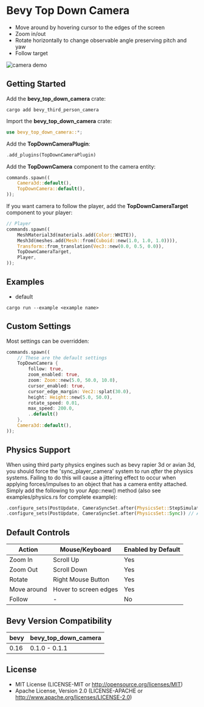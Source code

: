 # Bevy Top Down Camera

- Move around by hovering cursor to the edges of the screen
- Zoom in/out
- Rotate horizontally to change observable angle preserving pitch and yaw
- Follow target

![camera demo](assets/top-down.gif)

## Getting Started

Add the **bevy_top_down_camera** crate:

```
cargo add bevy_third_person_camera
```

Import the **bevy_top_down_camera** crate:

```rust
use bevy_top_down_camera::*;
```

Add the **TopDownCameraPlugin**:

```rust
.add_plugins(TopDownCameraPlugin)
```

Add the **TopDownCamera** component to the camera entity:

```rust
commands.spawn((
    Camera3d::default(),
    TopDownCamera::default(),
));
```
If you want camera to follow the player, add the **TopDownCameraTarget** component to your player:

```rust
// Player
commands.spawn((
    MeshMaterial3d(materials.add(Color::WHITE)),
    Mesh3d(meshes.add(Mesh::from(Cuboid::new(1.0, 1.0, 1.0)))),
    Transform::from_translation(Vec3::new(0.0, 0.5, 0.0)),
    TopDownCameraTarget,
    Player,
));
```

## Examples

- default

```
cargo run --example <example name>
```

## Custom Settings

Most settings can be overridden:

```rust
commands.spawn((
    // These are the default settings
    TopDownCamera {
        follow: true,
        zoom_enabled: true,
        zoom: Zoom::new(5.0, 50.0, 10.0),
        cursor_enabled: true,
        cursor_edge_margin: Vec2::splat(30.0),
        height: Height::new(5.0, 50.0),
        rotate_speed: 0.01,
        max_speed: 200.0,
        ..default()
    },
    Camera3d::default(),
));
```

## Physics Support

When using third party physics engines such as bevy rapier 3d or avian 3d, you should force the 'sync_player_camera' system to run *after* the physics systems. Failing to do this will cause a jittering effect to occur when applying forces/impulses to an object that has a camera entity attached. Simply add the following to your App::new() method (also see examples/physics.rs for complete example):

```rust
.configure_sets(PostUpdate, CameraSyncSet.after(PhysicsSet::StepSimulation)) // Bevy Rapier 3d
.configure_sets(PostUpdate, CameraSyncSet.after(PhysicsSet::Sync)) // Avian 3d
```

## Default Controls

| Action             | Mouse/Keyboard        |  Enabled by Default |
| ------------------ | -------------------   |  ------------------ |
| Zoom In            | Scroll Up             |  Yes                |
| Zoom Out           | Scroll Down           |  Yes                |
| Rotate             | Right Mouse Button    |  Yes                |
| Move around        | Hover to screen edges |  Yes                |
| Follow             | -                     |  No                 |

## Bevy Version Compatibility

| bevy | bevy_top_down_camera |
| ---- | ------------------------ |
| 0.16 | 0.1.0 - 0.1.1              |

## License

- MIT License (LICENSE-MIT or http://opensource.org/licenses/MIT)
- Apache License, Version 2.0 (LICENSE-APACHE or http://www.apache.org/licenses/LICENSE-2.0)

